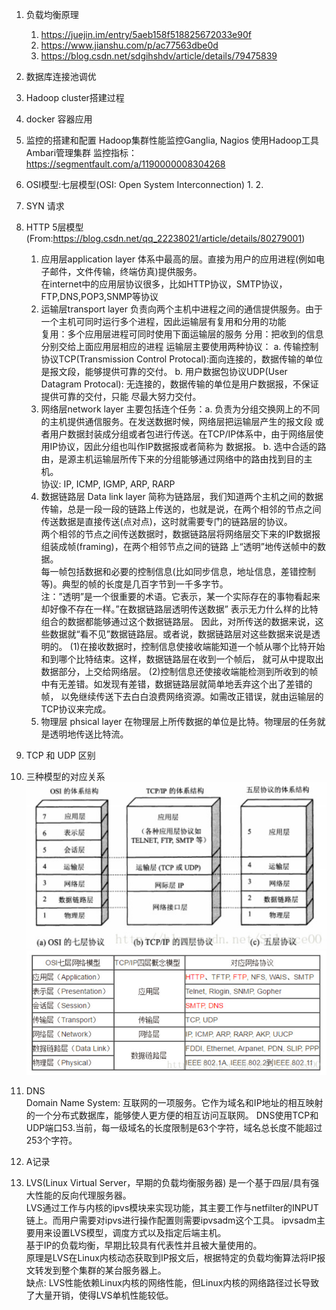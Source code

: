 1. 负载均衡原理
    1. https://juejin.im/entry/5aeb158f518825672033e90f
    2. https://www.jianshu.com/p/ac77563dbe0d
    3. https://blog.csdn.net/sdgihshdv/article/details/79475839
2. 数据库连接池调优
3. Hadoop cluster搭建过程
4. docker 容器应用
5. 监控的搭建和配置
    Hadoop集群性能监控Ganglia, Nagios
    使用Hadoop工具 Ambari管理集群
    监控指标：https://segmentfault.com/a/1190000008304268
    
6. OSI模型:七层模型(OSI: Open System Interconnection)
    1. 
    2. 
7. SYN 请求
8. HTTP 5层模型(From:https://blog.csdn.net/qq_22238021/article/details/80279001)  
    1. 应用层application layer
        体系中最高的层。直接为用户的应用进程(例如电子邮件，文件传输，终端仿真)提供服务。  
        在internet中的应用层协议很多，比如HTTP协议，SMTP协议，FTP,DNS,POP3,SNMP等协议
    2. 运输层transport layer
        负责向两个主机中进程之间的通信提供服务。由于一个主机可同时运行多个进程，因此运输层有复用和分用的功能  
        复用：多个应用层进程可同时使用下面运输层的服务
        分用：把收到的信息分别交给上面应用层相应的进程
        运输层主要使用两种协议：
        a. 传输控制协议TCP(Transmission Control Protocal):面向连接的，数据传输的单位是报文段，能够提供可靠的交付。
        b. 用户数据包协议UDP(User Datagram Protocal): 无连接的，数据传输的单位是用户数据报，不保证提供可靠的交付，只能
        尽最大努力交付。
    3. 网络层network layer
        主要包括连个任务：a. 负责为分组交换网上的不同的主机提供通信服务。在发送数据时候，网络层把运输层产生的报文段
        或者用户数据封装成分组或者包进行传送。在TCP/IP体系中，由于网络层使用IP协议，因此分组也叫作IP数据报或者简称为
        数据报。 b. 选中合适的路由，是源主机运输层所传下来的分组能够通过网络中的路由找到目的主机。  
        协议: IP, ICMP, IGMP, ARP, RARP
    4. 数据链路层 Data link layer
        简称为链路层，我们知道两个主机之间的数据传输，总是一段一段的链路上传送的，也就是说，在两个相邻的节点之间
        传送数据是直接传送(点对点)，这时就需要专门的链路层的协议。  
        两个相邻的节点之间传送数据时，数据链路层将网络层交下来的IP数据报组装成帧(framing)，在两个相邻节点之间的链路
        上“透明”地传送帧中的数据。  
        每一帧包括数据和必要的控制信息(比如同步信息，地址信息，差错控制等)。典型的帧的长度是几百字节到一千多字节。  
        注：”透明”是一个很重要的术语。它表示，某一个实际存在的事物看起来却好像不存在一样。”在数据链路层透明传送数据”
        表示无力什么样的比特组合的数据都能够通过这个数据链路层。
        因此，对所传送的数据来说，这些数据就“看不见”数据链路层。或者说，数据链路层对这些数据来说是透明的。
        (1)在接收数据时，控制信息使接收端能知道一个帧从哪个比特开始和到哪个比特结束。这样，数据链路层在收到一个帧后，
        就可从中提取出数据部分，上交给网络层。 
        (2)控制信息还使接收端能检测到所收到的帧中有无差错。如发现有差错，数据链路层就简单地丢弃这个出了差错的帧，
        以免继续传送下去白白浪费网络资源。如需改正错误，就由运输层的TCP协议来完成。
    5. 物理层 phsical layer
        在物理层上所传数据的单位是比特。物理层的任务就是透明地传送比特流。
    
9. TCP 和 UDP 区别

10. 三种模型的对应关系  
    ![](./pic/three-model.jpg)
    ![](./pic/models-relation.jpg)
11. DNS  
    Domain Name System: 互联网的一项服务。它作为域名和IP地址的相互映射的一个分布式数据库，能够使人更方便的相互访问互联网。
    DNS使用TCP和UDP端口53.当前，每一级域名的长度限制是63个字符，域名总长度不能超过253个字符。
12. A记录
13. LVS(Linux Virtual Server，早期的负载均衡服务器)
    是一个基于四层/具有强大性能的反向代理服务器。  
    LVS通过工作与内核的ipvs模块来实现功能，其主要工作与netfilter的INPUT链上。而用户需要对ipvs进行操作配置则需要ipvsadm这个工具。
    ipvsadm主要用来设置LVS模型，调度方式以及指定后端主机。  
    基于IP的负载均衡，早期比较具有代表性并且被大量使用的。  
    原理是LVS在Linux内核动态获取到IP报文后，根据特定的负载均衡算法将IP报文转发到整个集群的某台服务器上。  
    缺点: LVS性能依赖Linux内核的网络性能，但Linux内核的网络路径过长导致了大量开销，使得LVS单机性能较低。
    
    
